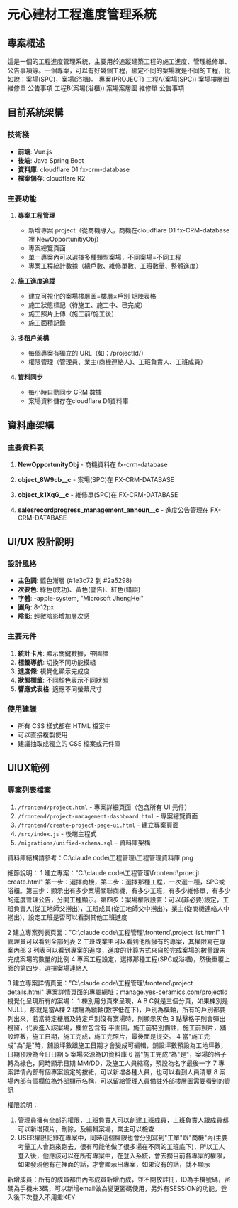 # 元心建材工程進度管理系統

## 專案概述

這是一個的工程進度管理系統，主要用於追蹤建築工程的施工進度、管理維修單、公告事項等。一個專案，可以有好幾個工程，綁定不同的案場就是不同的工程，比如說：案場(SPC)，案場(浴櫃)。
專案(PROJECT)
   工程A(案場(SPC))
      案場樓層圖
      維修單
      公告事項
   工程B(案場(浴櫃))
      案場案層圖
      維修單
      公告事項

## 目前系統架構

### 技術棧
- **前端**: Vue.js
- **後端**: Java Spring Boot
- **資料庫**: cloudflare D1 fx-crm-database
- **檔案儲存**: cloudflare R2

### 主要功能
1. **專案工程管理**
   - 新增專案 project（從商機導入，商機在cloudflare D1 fx-CRM-database裡 NewOpportunitiyObj）
   - 專案總覽頁面
   - 單一專案內可以選擇多種類型案場，不同案場=不同工程
   - 專案工程統計數據（總戶數、維修單數、工班數量、整體進度）

2. **施工進度追蹤**
   - 建立可視化的案場樓層圖=樓層×戶別 矩陣表格
   - 施工狀態標記（待施工、施工中、已完成）
   - 施工照片上傳（施工前/施工後）
   - 施工面積記錄

3. **多租戶架構**
   - 每個專案有獨立的 URL（如：/projectId/）
   - 權限管理（管理員、業主(商機連絡人)、工班負責人、工班成員）

4. **資料同步**
   - 每小時自動同步 CRM 數據
   - 案場資料儲存在cloudflare D1資料庫

## 資料庫架構

### 主要資料表
1. **NewOpportunityObj** - 商機資料在 fx-crm-database

2. **object_8W9cb__c** - 案場(SPC)在 FX-CRM-DATABASE

3. **object_k1XqG__c** - 維修單(SPC)在 FX-CRM-DATABASE

4. **salesrecordprogress_management_announ__c** - 進度公告管理在 FX-CRM-DATABASE

## UI/UX 設計說明

### 設計風格
- **主色調**: 藍色漸層 (#1e3c72 到 #2a5298)
- **次要色**: 綠色(成功)、黃色(警告)、紅色(錯誤)
- **字體**: -apple-system, "Microsoft JhengHei"
- **圓角**: 8-12px
- **陰影**: 輕微陰影增加層次感

### 主要元件
1. **統計卡片**: 顯示關鍵數據，帶圖標
2. **標籤導航**: 切換不同功能模組
3. **進度條**: 視覺化顯示完成度
4. **狀態標籤**: 不同顏色表示不同狀態
5. **響應式表格**: 適應不同螢幕尺寸

### 使用建議
- 所有 CSS 樣式都在 HTML 檔案中
- 可以直接複製使用
- 建議抽取成獨立的 CSS 檔案或元件庫

## UIUX範例

### 專案列表檔案

1. `/frontend/project.html` - 專案詳細頁面（包含所有 UI 元件）
2. `/frontend/project-management-dashboard.html` - 專案總覽頁面
3. `/frontend/create-project-page-ui.html` - 建立專案頁面
4. `/src/index.js` - 後端主程式
5. `/migrations/unified-schema.sql` - 資料庫架構

資料庫結構請參考：C:\claude code\工程管理\工程管理資料庫.png

細節說明：
1 建立專案："C:\claude code\工程管理\frontend\proecjt create.html"
第一步：選擇商機，第二步：選擇那種工程，一次選一種，SPC或浴櫃。第三步：顯示出有多少案場關聯商機，有多少工班，有多少維修單，有多少的進度管理公告，分開工種顯示。第四步：案場權限設置：可以(非必要)設定，工班負責人(從工地師父撈出)，工班成員(從工地師父中撈出)，業主(從商機連絡人中撈出)，設定工班是否可以看到其他工班進度

2 建立專案列表頁面："C:\claude code\工程管理\frontend\project list.html"
   1 管理員可以看到全部列表
   2 工班或業主可以看到他所擁有的專案，其權限寫在專案內部
   3 列表可以看到專案的進度，進度的計算方式來自於完成案場的數量跟未完成案場的數量的比例
   4 專案工程設定，選擇那種工程(SPC或浴櫃)，然後重覆上面的第四步，選擇案場連絡人

3 建立專案詳情頁面："C:\claude code\工程管理\frontend\project details.html"
專案詳情頁面的專屬網址：manage.yes-ceramics.com/projectId
視覺化呈現所有的案場：
   1 棟別用分頁來呈現，A B C就是三個分頁，如果棟別是NULL，那就是當A棟
   2 樓層為縱軸(數字低在下)，戶別為橫軸，所有的戶別都要列出來，若當特定樓層及特定戶別沒有案場時，則顯示灰色
   3 點擊格子則會彈出視窗，代表進入該案場，欄位包含有 平面圖，施工前特別備註，施工前照片，舖設坪數，施工日期，施工完成，施工完照片，最後面是提交。
   4 當"施工完成"為"是"時，舖設坪數跟施工日期才會變成可編輯，舖設坪數預設為工地坪數，日期預設為今日日期
   5 案場來源為D1資料庫
   6 當"施工完成"為"是"，案場的格子轉為綠色，同時顯示日期 MM/DD，及施工人員縮寫，預設為名字最後一字
   7 專案詳情內部有個專案設定的按紐，可以新增各種人員，也可以看到人員清單
   8 案場內部有個欄位為外部顯示名稱，可以留給管理人員備註外部樓層圖需要看到的資訊


權限說明：
   1. 管理員擁有全部的權限，工班負責人可以創建工班成員，工班負責人跟成員都可以新增照片，刪除，及編輯案場，業主可以檢查
   2. USER權限記錄在專案中，同時這個權限也會分別寫到"工單"跟"商機"內(主要考量工人會跑來跑去，很有可能他做了很多場在不同的工班底下)，所以工人登入後，他應該可以在所有專案中，在登入系統，會去撈目前各專案的權限，如果發現他有在裡面的話，才會顯示出專案，如果沒有的話，就不顯示

新增成員：所有的成員都由內部成員新增而成，並不開放註冊，ID為手機號碼，密碼為手機末3碼，可以新增email做為變更密碼使用，另外有SESSION的功能，登入後下次登入不用重KEY
